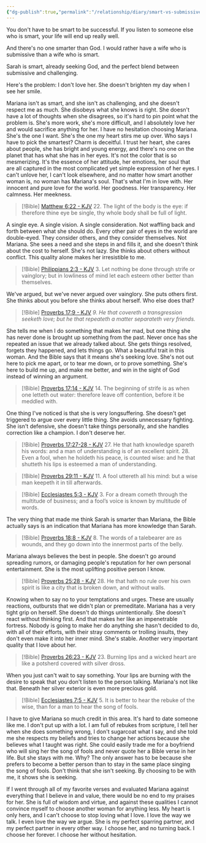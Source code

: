 ```yaml
---
{"dg-publish":true,"permalink":"/relationship/diary/smart-vs-submissive/","tags":["checklistitem","favorites"],"created":"Jul 8, 2022, 10:56 AM","updated":""}
---
```



You don't have to be smart to be successful. If you listen to someone else who is smart, your life will end up really well.

And there's no one smarter than God. I would rather have a wife who is submissive than a wife who is smart.

Sarah is smart, already seeking God, and the perfect blend between submissive and challenging.

Here's the problem: I don't love her. She doesn't brighten my day when I see her smile.

Mariana isn't as smart, and she isn't as challenging, and she doesn't respect me as much. She disobeys what she knows is right. She doesn't have a lot of thoughts when she disagrees, so it's hard to pin point what the problem is. She's more work, she's more difficult, and I absolutely love her and would sacrifice anything for her. I have no hesitation choosing Mariana. She's the one I want. She's the one my heart stirs me up over. Who says I have to pick the smartest? Charm is deceitful. I trust her heart, she cares about people, she has bright and young energy, and there's no one on the planet that has what she has in her eyes. It's not the color that is so mesmerizing. It's the essence of her attitude, her emotions, her soul that are all captured in the most complicated yet simple expression of her eyes. I can't unlove her, I can't look elsewhere, and no matter how smart another woman is, no woman has Mariana's soul. That's what I'm in love with. Her innocent and pure love for the world. Her goodness. Her transparency. Her calmness. Her meekness.

> [!Bible] [Matthew 6:22 - KJV](https://bible-api.com/Matthew+6:22?translation=kjv)
> 22. The light of the body is the eye: if therefore thine eye be single, thy whole body shall be full of light.

A single eye. A single vision. A single consideration. Not waffling back and forth between what she should do. Every other pair of eyes in the world are double-eyed. They consider others, and they consider themselves. Not Mariana. She sees a need and she steps in and fills it, and she doesn't think about the cost to herself. She's not lazy. She thinks about others without conflict. This quality alone makes her irresistible to me.

> [!Bible] [Philippians 2:3 - KJV](https://bible-api.com/Philippians+2:3?translation=kjv)
> 3. Let nothing
be done through strife or vainglory; but in lowliness of mind let each esteem other better than themselves.

We've argued, but we've never argued over vainglory. She puts others first. She thinks about you before she thinks about herself. Who else does that?

> [!Bible] [Proverbs 17:9 - KJV](https://bible-api.com/Proverbs+17:9?translation=kjv)
> *9. He that covereth a transgression seeketh love; but he that repeateth a matter separateth very friends.*

She tells me when I do something that makes her mad, but one thing she has never done is brought up something from the past. Never once has she repeated an issue that we already talked about. She gets things resolved, forgets they happened, and lets things go. What a beautiful trait in this woman. And the Bible says that it means she's seeking love. She's not out here to pick me apart, or to tear me down, or to prove something. She's here to build me up, and make me better, and win in the sight of God instead of winning an argument.

> [!Bible] [Proverbs 17:14 - KJV](https://bible-api.com/Proverbs+17:14?translation=kjv)
> 14. The beginning of strife is as when one letteth out water: therefore leave off contention, before it be meddled with.

One thing I've noticed is that she is very longsuffering. She doesn't get triggered to argue over every little thing. She avoids unnecessary fighting. She isn't defensive, she doesn't take things personally, and she handles correction like a champion. I don't deserve her.

> [!Bible] [Proverbs 17:27-28 - KJV](https://bible-api.com/Proverbs+17:27-28?translation=kjv)
> 27. He that hath knowledge spareth his words:
and a man of understanding is of an excellent spirit.
> 28. Even a fool, when he holdeth his peace, is counted wise:
and he that shutteth his lips is esteemed a man of understanding.


> [!Bible] [Proverbs 29:11 - KJV](https://bible-api.com/Proverbs+29:11?translation=kjv)
> 11. A fool uttereth all his mind: but a wise
man keepeth it in till afterwards.

> [!Bible] [Ecclesiastes 5:3 - KJV](https://bible-api.com/Ecclesiastes+5:3?translation=kjv)
> 3. For a dream cometh through the multitude of business; and a fool’s voice
is known by multitude of words.

The very thing that made me think Sarah is smarter than Mariana, the Bible actually says is an indication that Mariana has more knowledge than Sarah.

> [!Bible] [Proverbs 18:8 - KJV](https://bible-api.com/Proverbs+18:8?translation=kjv)
> 8. The words of a talebearer are as wounds, and they go down into the innermost parts of the belly.

Mariana always believes the best in people. She doesn't go around spreading rumors, or damaging people's reputation for her own personal entertainment. She is the most uplifting positive person I know.

> [!Bible] [Proverbs 25:28 - KJV](https://bible-api.com/Proverbs+25:28?translation=kjv)
> 28. He that hath no rule over his own spirit is like  a city that is broken down, and without walls.

Knowing when to say no to your temptations and urges. These are usually reactions, outbursts that we didn't plan or premeditate. Mariana has a very tight grip on herself. She doesn't do things unintentionally. She doesn't react without thinking first. And that makes her like an impenetrable fortress. Nobody is going to make her do anything she hasn't decided to do, with all of their efforts, with their stray comments or trolling insults, they don't even make it into her inner mind. She's stable. Another very important quality that I love about her.

> [!Bible] [Proverbs 26:23 - KJV](https://bible-api.com/Proverbs+26:23?translation=kjv)
> 23. Burning lips and a wicked heart are like a potsherd covered with silver dross.

When you just can't wait to say something. Your lips are burning with the desire to speak that you don't listen to the person talking. Mariana's not like that. Beneath her silver exterior is even more precious gold.

> [!Bible] [Ecclesiastes 7:5 - KJV](https://bible-api.com/Ecclesiastes+7:5?translation=kjv)
> 5. It is better to hear the rebuke of the wise, than for a man to hear the song of fools.

I have to give Mariana so much credit in this area. It's hard to date someone like me. I don't put up with a lot. I am full of rebukes from scripture, I tell her when she does something wrong, I don't sugarcoat what I say, and she told me she respects my beliefs and tries to change her actions because she believes what I taught was right. She could easily trade me for a boyfriend who will sing her the song of fools and never quote her a Bible verse in her life. But she stays with me. Why? The only answer has to be because she prefers to become a better person than to stay in the same place singing the song of fools. Don't think that she isn't seeking. By choosing to be with me, it shows she is seeking.

If I went through all of my favorite verses and evaluated Mariana against everything that I believe in and value, there would be no end to my praises for her. She is full of wisdom and virtue, and against these qualities I cannot convince myself to choose another woman for anything less. My heart is only hers, and I can't choose to stop loving what I love. I love the way we talk. I even love the way we argue. She is my perfect sparring partner, and my perfect partner in every other way. I choose her, and no turning back. I choose her forever. I choose her without hesitation.